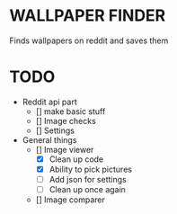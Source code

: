 # WALLPAPER FINDER
Finds wallpapers on reddit and saves them

# TODO
- Reddit api part
  - [] make basic stuff
  - [] Image checks
  - [] Settings
- General things
  - [] Image viewer
    - [x] Clean up code 
    - [x] Ability to pick pictures
    - [ ] Add json for settings
    - [ ] Clean up once again
  - [] Image comparer